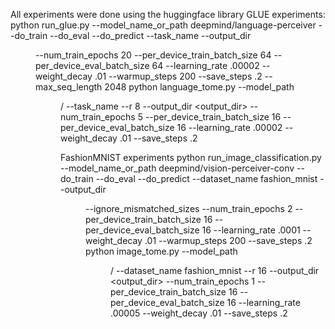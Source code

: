 All experiments were done using the huggingface library
GLUE experiments:
    python run_glue.py --model_name_or_path deepmind/language-perceiver --do_train --do_eval --do_predict --task_name <TASK-NAME> --output_dir <DIR> --num_train_epochs 20 --per_device_train_batch_size 64 --per_device_eval_batch_size 64 --learning_rate .00002 --weight_decay .01 --warmup_steps 200 --save_steps .2 --max_seq_length 2048
    python language_tome.py --model_path <DIR>/<CHECKPOINT> --task_name <TASK-NAME> --r 8 --output_dir <output_dir> --num_train_epochs 5 --per_device_train_batch_size 16 --per_device_eval_batch_size 16 --learning_rate .00002 --weight_decay .01 --save_steps .2

FashionMNIST experiments
    python run_image_classification.py --model_name_or_path deepmind/vision-perceiver-conv --do_train --do_eval --do_predict --dataset_name fashion_mnist --output_dir <DIR> --ignore_mismatched_sizes --num_train_epochs 2 --per_device_train_batch_size 16 --per_device_eval_batch_size 16 --learning_rate .0001 --weight_decay .01 --warmup_steps 200 --save_steps .2
    python image_tome.py --model_path <DIR>/<CHECKPOINT> --dataset_name fashion_mnist --r 16 --output_dir <output_dir> --num_train_epochs 1 --per_device_train_batch_size 16 --per_device_eval_batch_size 16 --learning_rate .00005 --weight_decay .01 --save_steps .2